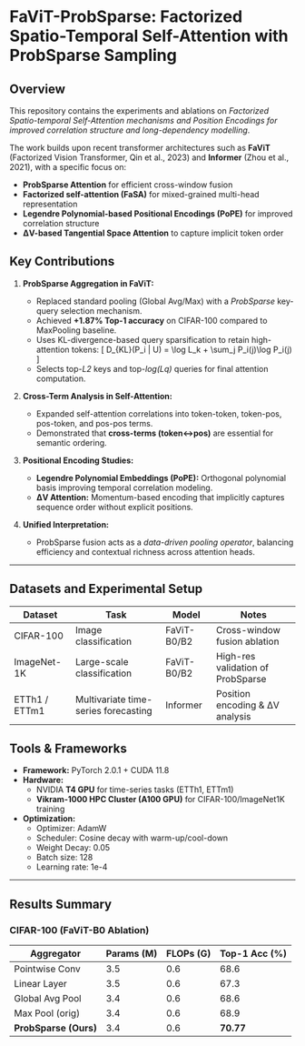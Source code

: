 # FaViT-ProbSparse: Factorized Spatio-Temporal Self-Attention with ProbSparse Sampling 


## Overview

This repository contains the experiments and ablations on *Factorized Spatio-temporal Self-Attention mechanisms and Position Encodings for improved correlation structure and long-dependency modelling*.  

The work builds upon recent transformer architectures such as **FaViT** (Factorized Vision Transformer, Qin et al., 2023) and **Informer** (Zhou et al., 2021), with a specific focus on:

- **ProbSparse Attention** for efficient cross-window fusion  
- **Factorized self-attention (FaSA)** for mixed-grained multi-head representation  
- **Legendre Polynomial-based Positional Encodings (PoPE)** for improved correlation structure  
- **ΔV-based Tangential Space Attention** to capture implicit token order  


## Key Contributions

1. **ProbSparse Aggregation in FaViT:**
   - Replaced standard pooling (Global Avg/Max) with a *ProbSparse* key-query selection mechanism.
   - Achieved **+1.87% Top-1 accuracy** on CIFAR-100 compared to MaxPooling baseline.
   - Uses KL-divergence-based query sparsification to retain high-attention tokens:
     \[
     D_{KL}(P_i \| U) = \log L_k + \sum_j P_i(j)\log P_i(j)
     \]
   - Selects top-*L2* keys and top-*log(Lq)* queries for final attention computation.

2. **Cross-Term Analysis in Self-Attention:**
   - Expanded self-attention correlations into token-token, token-pos, pos-token, and pos-pos terms.
   - Demonstrated that **cross-terms (token↔pos)** are essential for semantic ordering.

3. **Positional Encoding Studies:**
   - **Legendre Polynomial Embeddings (PoPE):** Orthogonal polynomial basis improving temporal correlation modeling.  
   - **ΔV Attention:** Momentum-based encoding that implicitly captures sequence order without explicit positions.

4. **Unified Interpretation:**  
   - ProbSparse fusion acts as a *data-driven pooling operator*, balancing efficiency and contextual richness across attention heads.

---

## Datasets and Experimental Setup

| Dataset | Task | Model | Notes |
|----------|------|--------|-------|
| CIFAR-100 | Image classification | FaViT-B0/B2 | Cross-window fusion ablation |
| ImageNet-1K | Large-scale classification | FaViT-B0/B2 | High-res validation of ProbSparse |
| ETTh1 / ETTm1 | Multivariate time-series forecasting | Informer | Position encoding & ΔV analysis |
 

## Tools & Frameworks

- **Framework:** PyTorch 2.0.1 + CUDA 11.8  
- **Hardware:**  
  - NVIDIA **T4 GPU** for time-series tasks (ETTh1, ETTm1)  
  - **Vikram-1000 HPC Cluster (A100 GPU)** for CIFAR-100/ImageNet1K training  
- **Optimization:**  
  - Optimizer: AdamW  
  - Scheduler: Cosine decay with warm-up/cool-down  
  - Weight Decay: 0.05  
  - Batch size: 128  
  - Learning rate: 1e-4  

---

## Results Summary

### CIFAR-100 (FaViT-B0 Ablation)

| Aggregator | Params (M) | FLOPs (G) | Top-1 Acc (%) |
|-------------|-------------|-----------|----------------|
| Pointwise Conv | 3.5 | 0.6 | 68.6 |
| Linear Layer | 3.5 | 0.6 | 67.3 |
| Global Avg Pool | 3.4 | 0.6 | 68.6 |
| Max Pool (orig) | 3.4 | 0.6 | 68.9 |
| **ProbSparse (Ours)** | 3.4 | 0.6 | **70.77** |




